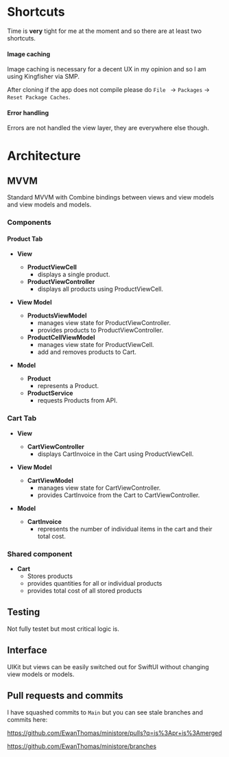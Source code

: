 
# Shortcuts

Time is **very** tight for me at the moment and so there are at least two shortcuts.

#### Image caching 
Image caching is necessary for a decent UX in my opinion and so I am using Kingfisher via SMP.

After cloning if the app does not compile please do `File ` -> `Packages` -> `Reset Package Caches`.

#### Error handling
Errors are not handled the view layer, they are everywhere else though.


# Architecture

## MVVM

Standard MVVM with Combine bindings between views and view models and view models and models.

### Components

#### Product Tab
-	**View**
	  - **ProductViewCell**
	    - displays a single product.
	  - **ProductViewController**
	    - displays all products using ProductViewCell.

-	**View Model**
	  - **ProductsViewModel**
	    -  manages view state for ProductViewController.
	    - provides products to ProductViewController.
	  - **ProductCellViewModel**
	    - manages view state for ProductViewCell.
	    - add and removes products to Cart.

-	**Model**
	  - **Product**
	    -  represents a Product.
	  - **ProductService**
	    - requests Products from API.

### Cart Tab

-	**View**
	  - **CartViewController**
	    - displays CartInvoice in the Cart using ProductViewCell.

-	**View Model**
	  - **CartViewModel**
		  - manages view state for CartViewController.
		  - provides CartInvoice from the Cart to CartViewController.

-	**Model**
	  - **CartInvoice**
		  -  represents the number of individual items in the cart and their total cost.

### Shared component
- **Cart**	
	- Stores products 
	- provides quantities for all or individual products 
	- provides total cost of all stored products 


## Testing

Not fully testet but most critical logic is.

## Interface

UIKit but views can be easily switched out for SwiftUI without changing view models or models.


## Pull requests and commits

I have squashed commits to `Main` but you can see stale branches and commits here:

https://github.com/EwanThomas/ministore/pulls?q=is%3Apr+is%3Amerged

https://github.com/EwanThomas/ministore/branches


